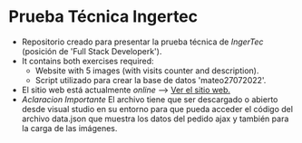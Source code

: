 <h1><b>Prueba Técnica Ingertec</b></h1>
<ul>
  <li> Repositorio creado para presentar la prueba técnica de <i>IngerTec</i> (posición de 'Full Stack Developerk'). </li>
  <li> It contains both exercises required: <ul>
    <li> Website with 5 images (with visits counter and description). </li>
    <li> Script utilizado para crear la base de datos 'mateo27072022'.</li>
    </ul>
  </li>
  <li> El sitio web está actualmente <i>online</i> --> <a href="https://mateoasencio99.github.io/pruebaIngertec/" target="_blank">Ver el sitio web.</a></li>
  <li><i>Aclaracion Importante</i>
El archivo tiene que ser descargado o abierto desde visual studio en su entorno para que pueda acceder el código del archivo data.json que muestra los datos del pedido ajax y también para la carga de las imágenes.</li>